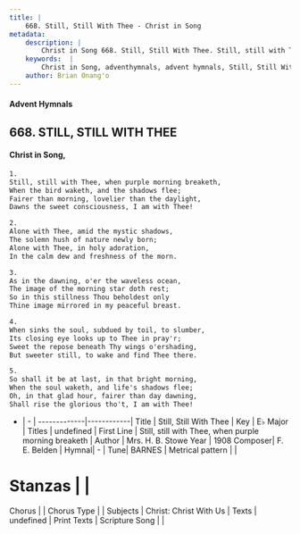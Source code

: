 ```yaml
---
title: |
    668. Still, Still With Thee - Christ in Song
metadata:
    description: |
        Christ in Song 668. Still, Still With Thee. Still, still with Thee, when purple morning breaketh, When the bird waketh, and the shadows flee; Fairer than morning, lovelier than the daylight, Dawns the sweet consciousness, I am with Thee!
    keywords:  |
        Christ in Song, adventhymnals, advent hymnals, Still, Still With Thee, Still, still with Thee, when purple morning breaketh. 
    author: Brian Onang'o
---
```


#### Advent Hymnals
## 668. STILL, STILL WITH THEE
####  Christ in Song,

```txt
1.
Still, still with Thee, when purple morning breaketh,
When the bird waketh, and the shadows flee;
Fairer than morning, lovelier than the daylight,
Dawns the sweet consciousness, I am with Thee!

2.
Alone with Thee, amid the mystic shadows,
The solemn hush of nature newly born;
Alone with Thee, in holy adoration,
In the calm dew and freshness of the morn.

3.
As in the dawning, o'er the waveless ocean,
The image of the morning star doth rest;
So in this stillness Thou beholdest only 
Thine image mirrored in my peaceful breast.

4.
When sinks the soul, subdued by toil, to slumber,
Its closing eye looks up to Thee in pray'r;
Sweet the repose beneath Thy wings o'ershading,
But sweeter still, to wake and find Thee there.

5.
So shall it be at last, in that bright morning,
When the soul waketh, and life's shadows flee;
Oh, in that glad hour, fairer than day dawning,
Shall rise the glorious tho't, I am with Thee!


```

- |   -  |
-------------|------------|
Title | Still, Still With Thee |
Key | E♭ Major |
Titles | undefined |
First Line | Still, still with Thee, when purple morning breaketh |
Author | Mrs. H. B. Stowe
Year | 1908
Composer| F. E. Belden |
Hymnal|  - |
Tune| BARNES |
Metrical pattern | |
# Stanzas |  |
Chorus |  |
Chorus Type |  |
Subjects | Christ: Christ With Us |
Texts | undefined |
Print Texts | 
Scripture Song |  |
    
